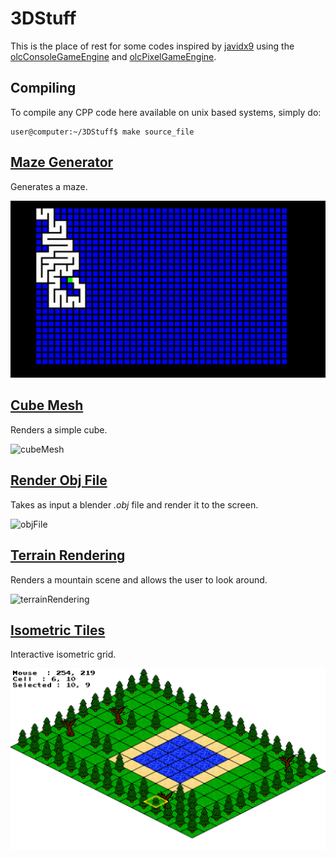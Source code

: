 # 3DStuff

This is the place of rest for some codes inspired by [javidx9](https://www.youtube.com/channel/UC-yuWVUplUJZvieEligKBkA) using the [olcConsoleGameEngine](https://github.com/OneLoneCoder/videos/blob/master/olcConsoleGameEngineSDL.h) and [olcPixelGameEngine](https://github.com/OneLoneCoder/olcPixelGameEngine/blob/master/olcPixelGameEngine.h).

## Compiling

To compile any CPP code here available on unix based systems, simply do:

```console
user@computer:~/3DStuff$ make source_file
```

## [Maze Generator](./proj_rederer/mazeGenerator.cpp)

Generates a maze.

![mazeGenerator](./readme_imgs/mazeGenerator.gif)

## [Cube Mesh](./proj_rederer/cubeMesh.cpp)

Renders a simple cube.

![cubeMesh](./readme_imgs/cubeMesh.gif)

## [Render Obj File](./proj_rederer/renderObjFile.cpp)

Takes as input a blender *.obj* file and render it to the screen.

![objFile](./readme_imgs/teaPot.gif)

## [Terrain Rendering](./proj_rederer/terrainRendering.cpp)

Renders a mountain scene and allows the user to look around.

![terrainRendering](./readme_imgs/terrainRendering.gif)

## [Isometric Tiles](./proj_isometric_tiles/isometric_tiles.cpp)

Interactive isometric grid.

![terrainRendering](./readme_imgs/isometric_tiles.png)


